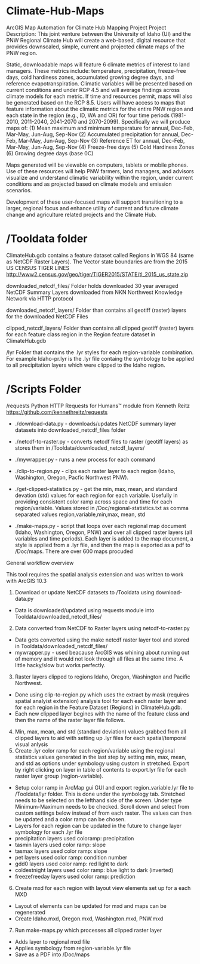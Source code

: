 # Climate-Hub-Maps
ArcGIS Map Automation for Climate Hub Mapping Project
Project Description: This joint venture between the University of Idaho (UI) and the PNW Regional Climate Hub will create a web-based, digital resource that provides downscaled, simple, current and projected climate maps of the PNW region. 

Static, downloadable maps will feature 6 climate metrics of interest to land managers. These metrics include: temperature, precipitation, freeze-free days, cold hardiness zones, accumulated growing degree days, and reference evapotranspiration. Climatic variables will be presented based on current conditions and under RCP 4.5 and will average findings across climate models for each metric. If time and resources permit, maps will also be generated based on the RCP 8.5. Users will have access to maps that feature information about the climatic metrics for the entire PNW region and each state in the region (e.g., ID, WA and OR) for four time periods (1981-2010, 2011-2040, 2041-2070 and 2070-2099). Specifically we will produce maps of:
(1)	Mean maximum and minimum temperature for annual, Dec-Feb, Mar-May, Jun-Aug, Sep-Nov
(2)	Accumulated precipitation for annual, Dec-Feb, Mar-May, Jun-Aug, Sep-Nov
(3)	Reference ET for annual, Dec-Feb, Mar-May, Jun-Aug, Sep-Nov
(4)	Freeze-free days 
(5)	Cold Hardiness Zones
(6)	Growing degree days (base 0C)

Maps generated will be viewable on computers, tablets or mobile phones. Use of these resources will help PNW farmers, land managers, and advisors visualize and understand climatic variability within the region, under current conditions and as projected based on climate models and emission scenarios.

Development of these user-focused maps will support transitioning to a larger, regional focus and enhance utility of current and future climate change and agriculture related projects and the Climate Hub.


# /Tooldata folder
ClimateHub.gdb contains a feature dataset called Regions in WGS 84 (same as NetCDF Raster Layers). The Vector state boundaries are from the 2015 US CENSUS TIGER LINES http://www2.census.gov/geo/tiger/TIGER2015/STATE/tl_2015_us_state.zip

downloaded_netcdf_files/ 
Folder holds downloaded 30 year averaged NetCDF Summary Layers downloaded from NKN Northwest Knowledge Network via HTTP protocol

downloaded_netcdf_layers/ 
Folder than contains all geotiff (raster) layers for the downloaded NetCDF Files

clipped_netcdf_layers/ 
Folder than contains all clipped geotiff (raster) layers for each feature class region in the Region feature dataset in ClimateHub.gdb

/lyr
Folder that contains the .lyr styles for each region-variable combination. For example Idaho-pr.lyr is the .lyr file containg the symbology to be applied to all precipitation layers which were clipped to the Idaho region.

# /Scripts Folder
/requests 
 Python HTTP Requests for Humans™ module from Kenneth Reitz
 https://github.com/kennethreitz/requests

 - ./download-data.py - downloads/updates NetCDF summary layer datasets into downloaded_netcdf_files folder

 - ./netcdf-to-raster.py - converts netcdf files to raster (geotiff layers) as stores them in /Tooldata/downloaded_netcdf_layers/ 

 - ./mywrapper.py - runs a new process for each command

 - ./clip-to-region.py - clips each raster layer to each region (Idaho, Washington, Oregon, Pacfic Northwest PNW).

 - ./get-clipped-statistics.py - get the min, max, mean, and standard devation (std) values for each region for each variable. Usefully in providing consistent color ramp across space and time for each region/variable. Values stored in /Doc/regional-statistics.txt as comma separated values region,variable,min,max, mean, std

- ./make-maps.py - script that loops over each regional map document (Idaho, Washington, Oregon, PNW) and over all clipped raster layers (all variables and time periods). Each layer is added to the map document, a style is applied from a .lyr file, and then the map is exported as a pdf to /Doc/maps. There are over 600 maps procuded

General workflow overview

This tool requires the spatial analysis extension and was written to work with ArcGIS 10.3

1. Download or update NetCDF datasets to /Tooldata using download-data.py
  - Data is downloaded/updated using requests module into Tooldata/downloaded_netcdf_files/
2. Data converted from NetCDF to Raster layers using netcdf-to-raster.py
  - Data gets converted using the make netcdf raster layer tool and stored in Tooldata/downloaded_netcdf_files/
  - mywrapper.py - used beacause ArcGIS was whining about running out of memory and it would not look through all files at the same time. A little hacky/slow but works perfectly.
3. Raster layers clipped to regions Idaho, Oregon, Washington and Pacific Northwest. 
  - Done using clip-to-region.py which uses the extract by mask (requires spatial analyist extension) analysis tool for each each raster layer and for each region in the Feature Dataset (Regions) in ClimateHub.gdb.
  - Each new clipped layer begines with the name of the feature class and then the name of the raster layer file follows.
4. Min, max, mean, and std (standard deviation) values grabbed from all clipped layers to aid with setting up .lyr files for each spatial/temporal visual anlysis
5. Create .lyr color ramp for each region/variable using the regional statistics values generated in the last step by  setting min, max, mean, and std as options under symbology using custom in stretched. Export by right clicking on layer in table of contents to export.lyr file for each raster layer group (region-variable).
  - Setup color ramp in ArcMap gui GUI and export region_variable.lyr file to /Tooldata/lyr folder. This is done under the symbology tab. Stretched needs to be selected on the lefthand side of the screen. Under type Minimum-Maximum needs to be checked. Scroll down and select from custom settings below instead of from each raster. The values can then be updated and a color ramp can be chosen.
  - Layers for each region can be updated in the future to change layer symbology for each .lyr file
  - precipitation layers used coloramp: precipitation
  - tasmin layers used color ramp: slope
  - tasmax layers used color ramp: slope
  - pet layers used color ramp: condition number
  - gdd0 layers used color ramp: red light to dark
  - coldestnight layers used color ramp: blue light to dark (inverted)
  - freezefreeday layers used color ramp: prediction
6. Create mxd for each region with layout view elements set up for a each MXD
  - Layout of elements can be updated for mxd and maps can be regenerated
  - Create Idaho.mxd, Oregon.mxd, Washington.mxd, PNW.mxd 
7. Run make-maps.py which processes all clipped raster layer
  - Adds layer to regional mxd file
  - Applies symbology from region-variable.lyr file
  - Save as a PDF into /Doc/maps